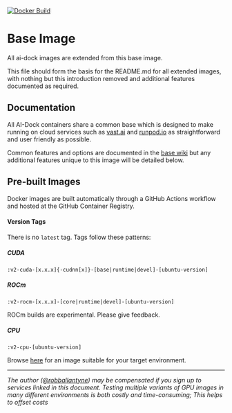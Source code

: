 [![Docker Build](https://github.com/chouex/base-image/actions/workflows/docker-build.yml/badge.svg)](https://github.com/chouex/base-image/actions/workflows/docker-build.yml)

# Base Image

All ai-dock images are extended from this base image.

This file should form the basis for the README.md for all extended images, with nothing but this introduction removed and additional features documented as required.

## Documentation

All AI-Dock containers share a common base which is designed to make running on cloud services such as [vast.ai](https://link.ai-dock.org/vast.ai) and [runpod.io](https://link.ai-dock.org/runpod.io) as straightforward and user friendly as possible.

Common features and options are documented in the [base wiki](https://github.com/ai-dock/base-image/wiki) but any additional features unique to this image will be detailed below.

## Pre-built Images

Docker images are built automatically through a GitHub Actions workflow and hosted at the GitHub Container Registry.

#### Version Tags

There is no `latest` tag.
Tags follow these patterns:

##### _CUDA_
`:v2-cuda-[x.x.x]{-cudnn[x]}-[base|runtime|devel]-[ubuntu-version]`

##### _ROCm_
`:v2-rocm-[x.x.x]-[core|runtime|devel]-[ubuntu-version]`

ROCm builds are experimental. Please give feedback.

##### _CPU_
`:v2-cpu-[ubuntu-version]`

Browse [here](https://github.com/ai-dock/base-image/pkgs/container/base-image) for an image suitable for your target environment.

---

_The author ([@robballantyne](https://github.com/robballantyne)) may be compensated if you sign up to services linked in this document. Testing multiple variants of GPU images in many different environments is both costly and time-consuming; This helps to offset costs_
